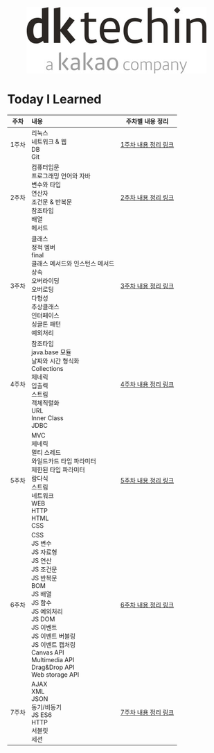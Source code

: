 <p align="center"><img src="img.png"></p>


# Today I Learned

| 주차  | 내용                                                                                                                                                                                                                             |주차별 내용 정리|
|:---:|:-------------------------------------------------------------------------------------------------------------------------------------------------------------------------------------------------------------------------------|:---:|
| 1주차 | 리눅스<br>네트워크 & 웹<br>DB<br>Git                                                                                                                                                                                                   | [1주차 내용 정리 링크](./week01/src) |
| 2주차 | 컴퓨터입문<br/>프로그래밍 언어와 자바<br/>변수와 타입<br/>연산자<br/>조건문 & 반복문<br/>참조타입<br/>배열<br/>메서드                                                                                                                                                | [2주차 내용 정리 링크](./week02/src) |
| 3주차 | 클래스<br/>정적 멤버<br/>final<br/>클래스 메서드와 인스턴스 메서드<br/>상속<br/>오버라이딩<br/>오버로딩<br/>다형성<br/>추상클래스<br/>인터페이스<br/>싱글톤 패턴<br/>예외처리<br/>                                                                                                   | [3주차 내용 정리 링크](./week03/src) |
| 4주차 | 참조타입<br/>java.base 모듈<br/>날짜와 시간 형식화<br/>Collections<br/>제네릭<br/>입출력<br/>스트림<br/>객체직렬화<br/>URL <br> Inner Class <br> JDBC                                                                                                      | [4주차 내용 정리 링크](./week04/src) |
| 5주차 | MVC<br>제네릭<br>멀티 스레드<br/>와일드카드 타입 파라미터<br>제한된 타입 파라미터<br/> 람다식<br/>스트림<br/>네트워크<br/>WEB<br/>HTTP<br/>HTML<br/>CSS                                                                                                              | [5주차 내용 정리 링크](./week05/src) |
| 6주차 | CSS<br/>JS 변수<br>JS 자료형<br/>JS 연산<br>JS 조건문<br>JS 반복문<br>BOM<br/>JS 배열<br/>JS 함수<br/>JS 예외처리<br/>JS DOM<br/>JS 이벤트<br/>JS 이벤트 버블링<br/>JS 이벤트 캡처링<br/> Canvas API<br/>Multimedia API<br/>Drag&Drop API<br/>Web storage API<br/> |   [6주차 내용 정리 링크](./week06)   |
| 7주차 | AJAX<br/>XML<br/>JSON<br/>동기/비동기<br/>JS ES6<br/>HTTP<br/>서블릿<br/>세션<br/>                                                                                                                                                            |   [7주차 내용 정리 링크](./week07)   |

